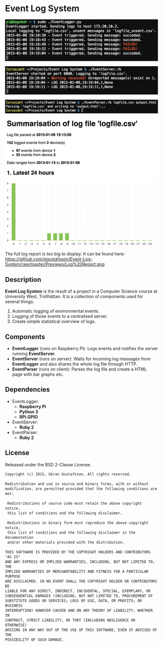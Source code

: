 Event Log System
================

![EventLogger](https://github.com/ggustafsson/Event-Log-System/raw/master/Previews/EventLogger.png)

![EventServer](https://github.com/ggustafsson/Event-Log-System/raw/master/Previews/EventServer.png)

![EventParser](https://github.com/ggustafsson/Event-Log-System/raw/master/Previews/EventParser.png)

![Log report](https://github.com/ggustafsson/Event-Log-System/raw/master/Previews/Log%20Report%20Shortened.png)

The full log report is too big to display. It can be found here:
https://github.com/ggustafsson/Event-Log-System/raw/master/Previews/Log%20Report.png

Description
-----------
**Event Log System** is the result of a project in a Computer Science course at
University West, Trollhättan. It is a collection of components used for several
things.

1. Automatic logging of environmental events.
2. Logging of those events to a centralised server.
3. Create simple statistical overview of logs.

Components
----------
- **EventLogger** (runs on Raspberry Pi): Logs events and notifies the server
  running **EventServer**.
- **EventServer** (runs on server): Waits for incoming log messages from
  **EventLogger** and also shares the whole log file through HTTP.
- **EventParser** (runs on client): Parses the log file and create a HTML page
  with bar graphs etc.

Dependencies
------------
- EventLogger:
  - **Raspberry Pi**
  - **Python 3**
  - **RPi.GPIO**
- EventServer:
  - **Ruby 2**
- EventParser:
  - **Ruby 2**

License
-------
Released under the BSD 2-Clause License.

    Copyright (c) 2015, Göran Gustafsson. All rights reserved.

    Redistribution and use in source and binary forms, with or without
    modification, are permitted provided that the following conditions are met:

     Redistributions of source code must retain the above copyright notice,
     this list of conditions and the following disclaimer.

     Redistributions in binary form must reproduce the above copyright notice,
     this list of conditions and the following disclaimer in the documentation
     and/or other materials provided with the distribution.

    THIS SOFTWARE IS PROVIDED BY THE COPYRIGHT HOLDERS AND CONTRIBUTORS "AS IS"
    AND ANY EXPRESS OR IMPLIED WARRANTIES, INCLUDING, BUT NOT LIMITED TO, THE
    IMPLIED WARRANTIES OF MERCHANTABILITY AND FITNESS FOR A PARTICULAR PURPOSE
    ARE DISCLAIMED. IN NO EVENT SHALL THE COPYRIGHT HOLDER OR CONTRIBUTORS BE
    LIABLE FOR ANY DIRECT, INDIRECT, INCIDENTAL, SPECIAL, EXEMPLARY, OR
    CONSEQUENTIAL DAMAGES (INCLUDING, BUT NOT LIMITED TO, PROCUREMENT OF
    SUBSTITUTE GOODS OR SERVICES; LOSS OF USE, DATA, OR PROFITS; OR BUSINESS
    INTERRUPTION) HOWEVER CAUSED AND ON ANY THEORY OF LIABILITY, WHETHER IN
    CONTRACT, STRICT LIABILITY, OR TORT (INCLUDING NEGLIGENCE OR OTHERWISE)
    ARISING IN ANY WAY OUT OF THE USE OF THIS SOFTWARE, EVEN IF ADVISED OF THE
    POSSIBILITY OF SUCH DAMAGE.
